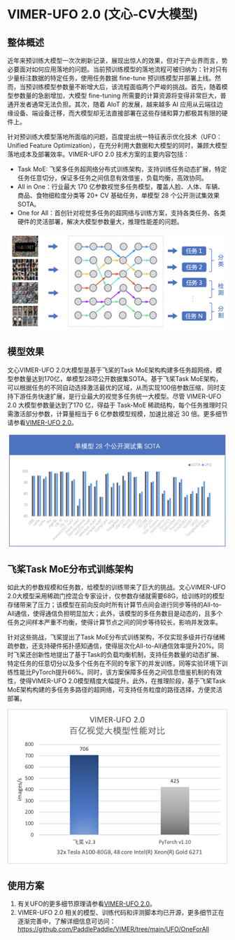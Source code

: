 # VIMER-UFO 2.0 (文心-CV大模型)
## 整体概述
近年来预训练大模型一次次刷新记录，展现出惊人的效果，但对于产业界而言，势必要面对如何应用落地的问题。当前预训练模型的落地流程可被归纳为：针对只有少量标注数据的特定任务，使用任务数据 fine-tune 预训练模型并部署上线。然而，当预训练模型参数量不断增大后，该流程面临两个严峻的挑战。首先，随着模型参数量的急剧增加，大模型 fine-tuning 所需要的计算资源将变得非常巨大，普通开发者通常无法负担。其次，随着 AIoT 的发展，越来越多 AI 应用从云端往边缘设备、端设备迁移，而大模型却无法直接部署在这些存储和算力都极其有限的硬件上。

针对预训练大模型落地所面临的问题，百度提出统一特征表示优化技术（UFO：Unified Feature Optimization），在充分利用大数据和大模型的同时，兼顾大模型落地成本及部署效率。VIMER-UFO 2.0 技术方案的主要内容包括：
  * Task MoE: 飞桨多任务超网络分布式训练架构，支持训练任务动态扩展，特定任务任意切分，保证多任务之间信息有效借鉴，负载均衡，高效协同。
  * All in One：行业最大 170 亿参数视觉多任务模型，覆盖人脸、人体、车辆、商品、食物细粒度分类等 20+ CV 基础任务，单模型 28 个公开测试集效果 SOTA。
  * One for All：首创针对视觉多任务的超网络与训练方案，支持各类任务、各类硬件的灵活部署，解决大模型参数量大，推理性能差的问题。

![图1:UFO整体架构](./img/UFO_v2_1.png)

## 模型效果
文心VIMER-UFO 2.0大模型是基于飞桨的Task MoE架构构建多任务超网络，模型参数量达到170亿，单模型28项公开数据集SOTA。基于飞桨Task MoE架构，可以根据任务的不同自动选择激活最优的区域，从而实现100倍参数压缩，同时支持下游任务快速扩展，是行业最大的视觉多任务统一大模型。尽管 VIMER-UFO 2.0 大模型参数量达到了170 亿，得益于 Task-MoE 稀疏结构，每个任务推理时只需激活部分参数，计算量相当于 6 亿参数模型规模，加速比接近 30 倍。更多细节请参看[VIMER-UFO 2.0](https://github.com/PaddlePaddle/VIMER/tree/develop/UFO)。

![图2:UFO_Result](./img/UFO_v2_2.png)

## 飞桨Task MoE分布式训练架构
如此大的参数规模和任务数，给模型的训练带来了巨大的挑战。文心VIMER-UFO 2.0大模型采用稀疏门控混合专家设计，仅参数存储就需要68G，给训练时的模型存储带来了压力；该模型在前向反向时所有计算节点间会进行同步等待的All-to-All通信，使得通信负担明显加大；此外，该模型的多任务数目是动态的，且多个任务之间样本严重不均衡，使得计算节点之间的同步等待较长，影响并发效率。

针对这些挑战，飞桨提出了Task MoE分布式训练架构，不仅实现多级并行存储稀疏参数，还支持硬件拓扑感知通信，使得层次化All-to-All通信效率提升20%。同时飞桨还创新性地提出了基于Task的负载均衡机制，支持任务数量的动态扩展、特定任务的任意切分以及多个任务在不同的专家下的并发训练，同等实验环境下训练性能比PyTorch提升66%。同时，该方案保障多任务之间信息借鉴机制的有效性，使得VIMER-UFO 2.0模型精度大幅提升。此外，在推理阶段，基于飞桨Task MoE架构构建的多任务多路径的超网络，可支持任务粒度的路径选择，方便灵活部署。

![图3:UFO_Perf](./img/UFO_Perf.png)


## 使用方案
1. 有关UFO的更多细节原理请参看[VIMER-UFO 2.0](https://github.com/PaddlePaddle/VIMER/tree/develop/UFO)。
2. VIMER-UFO 2.0 相关的模型、训练代码和评测脚本均已开源，更多细节正在逐渐完善中，了解详细信息可访问：https://github.com/PaddlePaddle/VIMER/tree/main/UFO/OneForAll
